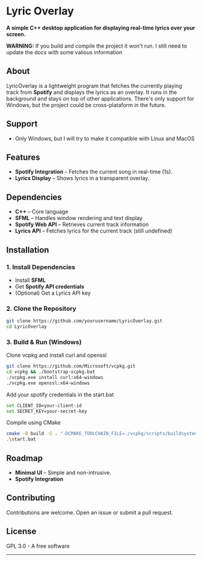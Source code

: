 # Lyric Overlay

**A simple C++ desktop application for displaying real-time lyrics over your screen.**

**WARNING:** If you build and compile the project it won't run. I still need to update the docs with some valious information

## About
LyricOverlay is a lightweight program that fetches the currently playing track from **Spotify** and displays the lyrics as an overlay. It runs in the background and stays on top of other applications. There's only support for Windows, but the project could be cross-plataform in the future.

## Support
- Only Windows, but I will try to make it compatible with Linux and MacOS

## Features
- **Spotify Integration** – Fetches the current song in real-time (1s).
- **Lyrics Display** – Shows lyrics in a transparent overlay.

## Dependencies
- **C++** – Core language
- **SFML** – Handles window rendering and text display
- **Spotify Web API** – Retrieves current track information
- **Lyrics API** – Fetches lyrics for the current track (still undefined)

## Installation

### 1. Install Dependencies
- Install **SFML**
- Get **Spotify API credentials**
- (Optional) Get a Lyrics API key

### 2. Clone the Repository
```bash
git clone https://github.com/yourusername/LyricOverlay.git
cd LyricOverlay
```

### 3. Build & Run (Windows)

Clone vcpkg and install curl and openssl
```bash
git clone https://github.com/Microsoft/vcpkg.git
cd vcpkg && ./bootstrap-vcpkg.bat
./vcpkg.exe install curl:x64-windows
./vcpkg.exe openssl:x64-windows
```
Add your spotify credentials in the start.bat 

```bash
set CLIENT_ID=your-client-id
set SECRET_KEY=your-secret-key
```

Compile using CMake
```bash
cmake -B build -S . "-DCMAKE_TOOLCHAIN_FILE=./vcpkg/scripts/buildsystems/vcpkg.cmake"
.\start.bat
```

## Roadmap
- **Minimal UI** – Simple and non-intrusive.
- **Spotify Integration**

## Contributing
Contributions are welcome. Open an issue or submit a pull request.

## License
GPL 3.0 - A free software

---
